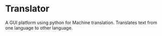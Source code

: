 # Translator
A GUI platform using  python for Machine translation. Translates text from one language to other language.
